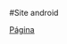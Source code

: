 #Site android

<a href="https://gustavomarianelli.github.io/projeto-cordel/" target="_blank">Página</a>
